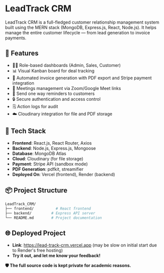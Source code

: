 # LeadTrack CRM

LeadTrack CRM is a full-fledged customer relationship management system built using the MERN stack (MongoDB, Express.js, React, Node.js). It helps manage the entire customer lifecycle — from lead generation to invoice payments.

## 🚀 Features

- 🧑‍💼 Role-based dashboards (Admin, Sales, Customer)
- 📊 Visual Kanban board for deal tracking
- 🧾 Automated invoice generation with PDF export and Stripe payment integration
- 📅 Meetings management via Zoom/Google Meet links
- 🔔 Send one way reminders to customers
- 🔒 Secure authentication and access control
- 🗒️ Action logs for audit
- ☁️ Cloudinary integration for file and PDF storage

## 📂 Tech Stack

- **Frontend**: React.js, React Router, Axios
- **Backend**: Node.js, Express.js, Mongoose
- **Database**: MongoDB Atlas
- **Cloud**: Cloudinary (for file storage)
- **Payment**: Stripe API (sandbox mode)
- **PDF Generation**: pdfkit, streamifier
- **Deployed On**: Vercel (frontend), Render (backend)

## 📦 Project Structure
```bash
LeadTrack_CRM/
├── frontend/          # React frontend
├── backend/         # Express API server
└── README.md        # Project documentation
```

## 🌐 Deployed Project
- **Link**: https://lead-track-crm.vercel.app (may be slow on initial start due to Render's free hosting)
- **Try it out, and let me know your feedback!**

**🛡️ The full source code is kept private for academic reasons.**
